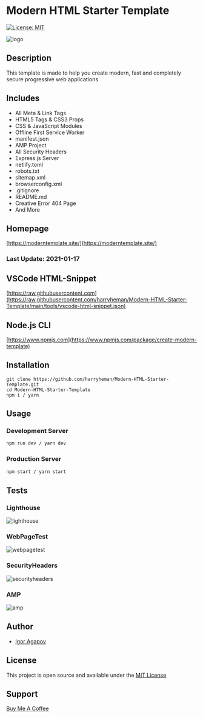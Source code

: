 # Modern HTML Starter Template

[![License: MIT](https://img.shields.io/badge/License-MIT-blue.svg)](https://opensource.org/licenses/MIT)

![logo](https://moderntemplate.site/img/logo.png)

## Description

This template is made to help you create modern, fast and completely secure progressive web applications

## Includes

- All Meta & Link Tags
- HTML5 Tags & CSS3 Props
- CSS & JavaScript Modules
- Offline First Service Worker
- manifest.json
- AMP Project
- All Security Headers
- Express.js Server
- netlify.toml
- robots.txt
- sitemap.xml
- browserconfig.xml
- .gitignore
- README.md
- Creative Error 404 Page
- And More

## Homepage

[https://moderntemplate.site/](https://moderntemplate.site/)

### Last Update: 2021-01-17

## VSCode HTML-Snippet

[https://raw.githubusercontent.com](https://raw.githubusercontent.com/harryheman/Modern-HTML-Starter-Template/main/tools/vscode-html-snippet.json)

## Node.js CLI

[https://www.npmjs.com](https://www.npmjs.com/package/create-modern-template)

## Installation

```
git clone https://github.com/harryheman/Modern-HTML-Starter-Template.git
cd Modern-HTML-Starter-Template
npm i / yarn
```

## Usage

### Development Server

```bash
npm run dev / yarn dev
```

### Production Server

```bash
npm start / yarn start
```

## Tests

### Lighthouse

![lighthouse](https://moderntemplate.site/img/light-house.png)

### WebPageTest

![webpagetest](https://moderntemplate.site/img/webpagetest.png)

### SecurityHeaders

![securityheaders](https://moderntemplate.site/img/securityheaders.png)

### AMP

![amp](https://moderntemplate.site/img/amp.png)

## Author

- [Igor Agapov](https://github.com/harryheman)

## License

This project is open source and available under the [MIT License](LICENSE)

## Support

[Buy Me A Coffee](https://www.buymeacoffee.com/igoragapov)

